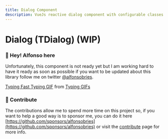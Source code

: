 ```yaml
---
title: Dialog Component
description: VueJs reactive dialog component with configurable classes and variants. Friendly with utility-first frameworks like TailwindCSS.
---
```


# Dialog (TDialog) (WIP)

### 👋 Hey! Alfonso here 

Unfortunately, this component is not ready yet but I am working hard to have it ready as soon as possible if you want to be updated about this library follow me on twitter [@alfonsobries](https://twitter.com/alfonsobries).

<div class="tenor-gif-embed" data-postid="15104026" data-share-method="host" data-width="100%" data-aspect-ratio="1.0"><a href="https://tenor.com/view/typing-fast-typing-cat-cat-typing-gif-15104026">Typing Fast Typing GIF</a> from <a href="https://tenor.com/search/typing-gifs">Typing GIFs</a></div><script type="text/javascript" async src="https://tenor.com/embed.js"></script>

### 🤝 Contribute

The contributions allow me to spend more time on this project so, if you want to help a good way is to sponsor me, you can do it here [https://github.com/sponsors/alfonsobries](https://github.com/sponsors/alfonsobries) or visit the [contribute](/contribute) page for more info.

